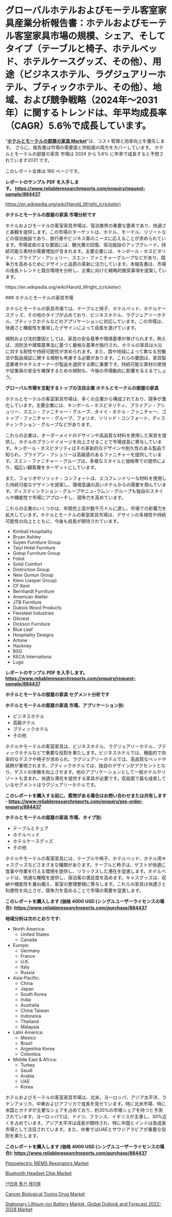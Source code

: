 <p><h1>グローバルホテルおよびモーテル客室家具産業分析報告書：ホテルおよびモーテル客室家具市場の規模、シェア、そしてタイプ（テーブルと椅子、ホテルベッド、ホテルケースグッズ、その他）、用途（ビジネスホテル、ラグジュアリーホテル、ブティックホテル、その他）、地域、および競争戦略（2024年～2031年）に関するトレンドは、年平均成長率（CAGR）5.6％で成長しています。</h1></p><p>&ldquo;<strong><a href="https://www.reliableresearchreports.com/hotel-and-motel-room-furniture-r884437">ホテルとモーテルの部屋の家具 Market</a></strong>&rdquo;は、コスト管理と効率向上を優先します。 さらに、報告書は市場の需要面と供給面の両方をカバーしています。 ホテルとモーテルの部屋の家具 市場は 2024 から 5.6% に年率で成長すると予想されています2031 です。</p>
<p>このレポート全体は 160 ページです。</p>
<p><strong>レポートのサンプル PDF を入手します。&nbsp;<a href="https://www.reliableresearchreports.com/enquiry/request-sample/884437">https://www.reliableresearchreports.com/enquiry/request-sample/884437</a></strong></p>
<p><a href="https://en.wikipedia.org/wiki/Harold_Wright_(cricketer)">https://en.wikipedia.org/wiki/Harold_Wright_(cricketer)</a></p>
<p><strong>ホテルとモーテルの部屋の家具 市場分析です</strong></p>
<p><p>ホテルおよびモーテルの客室家具市場は、宿泊業界の重要な要素であり、快適さと美観を提供します。この市場のターゲットは、ホテル、モーテル、リゾートなどの宿泊施設であり、旅行者やビジネス客のニーズに応えることが求められています。市場成長の主な要因には、観光業の回復、宿泊施設のアップグレード、持続可能な素材の需要増加が含まれます。主要企業には、キンボール・ホスピタリティ、ブライアン・アシュリー、スエン・ファニチャーグループなどがあり、競争力を高めるためにデザインと品質の革新に注力しています。本報告書は、市場の成長トレンドと競合環境を分析し、企業に向けた戦略的推奨事項を提案しています。</p></p>
<p>https://en.wikipedia.org/wiki/Harold_Wright_(cricketer)</p>
<p><p>### ホテルとモーテルの家具市場</p><p>ホテルとモーテルの家具市場では、テーブルと椅子、ホテルベッド、ホテルケースグッズ、その他のタイプが占めており、ビジネスホテル、ラグジュアリーホテル、ブティックホテルなどのアプリケーションに対応しています。この市場は、快適さと機能性を重視したデザインによって成長を遂げています。</p><p>規制および法的要因としては、家具の安全基準や環境基準が挙げられます。例えば、消防法や建築基準法に基づく厳格な基準が施行され、ホテルの家具は火災に対する耐性や持続可能性が求められます。また、国や地域によって異なる労働法や製品保証に関する規制も考慮する必要があります。これらの要因は、家具製造業者やホテルオーナーが製品を選択する際に重要です。持続可能な素材の使用や従業員の安全を確保するための規制も、今後の市場動向に影響を与えるでしょう。</p></p>
<p><strong>グローバル市場を支配するトップの注目企業 ホテルとモーテルの部屋の家具</strong></p>
<p><p>ホテルとモーテルの客室家具市場は、多くの企業から構成されており、競争が激化しています。主要企業には、キンボール・ホスピタリティ、ブライアン・アシュリー、スエン・ファニチャー・グループ、タイイ・ホテル・ファニチャー、ゴトップ・ファニチャー・グループ、フォリオ、ソリッド・コンフォート、ディスティンクション・グループなどがあります。</p><p>これらの企業は、オーダーメイドのデザインや高品質な材料を使用した家具を提供し、ホテルのブランドイメージを向上させることで市場成長に寄与しています。キンボール・ホスピタリティはその革新的なデザインや耐久性のある製品で知られ、ブライアン・アシュリーは高級感のあるファニチャーを提供しています。スエン・ファニチャー・グループは、多様なスタイルと価格帯での提供により、幅広い顧客層をターゲットにしています。</p><p>また、フォリオやソリッド・コンフォートは、エコフレンドリーな材料を使用した持続可能なデザインを提案し、環境意識の高いホテルからの需要を掴んでいます。ディスティンクション・グループやニュ−クムン・グループも独自のスタイルや機能性で市場にアプローチし、競争力を高めています。</p><p>これらの企業のいくつかは、年間売上高が数千万ドルに達し、市場での影響力を拡大しています。ホテルとモーテルの客室家具市場は、デザインの多様性や持続可能性の向上とともに、今後も成長が期待されています。</p></p>
<p><ul><li>Kimball Hospitality</li><li>Bryan Ashley</li><li>Suyen Furniture Group</li><li>Taiyi Hotel Furniture</li><li>Gotop Furniture Group</li><li>Foliot</li><li>Solid Comfort</li><li>Distinction Group</li><li>New Qumun Group</li><li>Klem (Jasper Group)</li><li>CF Kent</li><li>Bernhardt Furniture</li><li>American Atelier</li><li>JTB Furniture</li><li>Dubois Wood Products</li><li>Flexsteel Industries</li><li>Gilcrest</li><li>Dickson Furniture</li><li>Blue Leaf</li><li>Hospitality Designs</li><li>Artone</li><li>Hackney</li><li>BSG</li><li>KECA Internationa</li><li>Lugo</li></ul></p>
<p><strong>レポートのサンプル PDF を入手します。 <a href="https://www.reliableresearchreports.com/enquiry/request-sample/884437">https://www.reliableresearchreports.com/enquiry/request-sample/884437</a></strong></p>
<p><strong>ホテルとモーテルの部屋の家具 セグメント分析です</strong></p>
<p><strong>ホテルとモーテルの部屋の家具 市場、アプリケーション別:</strong></p>
<p><ul><li>ビジネスホテル</li><li>高級ホテル</li><li>ブティックホテル</li><li>その他</li></ul></p>
<p><p>ホテルやモーテルの客室家具は、ビジネスホテル、ラグジュアリーホテル、ブティックホテルなどで重要な役割を果たします。ビジネスホテルでは、機能的で効率的なデスクや椅子が求められ、ラグジュアリーホテルでは、高品質なベッドや装飾が重視されます。ブティックホテルでは、独自のデザインがアクセントとなり、ゲストの体験を向上させます。他のアプリケーションとして一般ホテルやリゾートも含まれ、快適な滞在を提供する家具が必要です。収益面で最も成長しているセグメントはラグジュアリーホテルです。</p></p>
<p><strong>このレポートを購入する前に、質問がある場合はお問い合わせまたは共有します - <a href="https://www.reliableresearchreports.com/enquiry/pre-order-enquiry/884437">https://www.reliableresearchreports.com/enquiry/pre-order-enquiry/884437</a></strong></p>
<p><strong>ホテルとモーテルの部屋の家具 市場、タイプ別:</strong></p>
<p><ul><li>テーブルとチェア</li><li>ホテルベッド</li><li>ホテルケースグッズ</li><li>その他</li></ul></p>
<p><p>ホテルやモーテルの客室家具には、テーブルや椅子、ホテルベッド、ホテル用キャスグッズなどさまざまな種類があります。テーブルと椅子は、ゲストが快適に食事や作業を行える環境を提供し、リラックスした滞在を促進します。ホテルベッドは、快適な睡眠を提供し、宿泊客の満足度を高めます。キャスグッズは、収納や機能性を兼ね備え、客室の整理整頓に寄与します。これらの家具は快適さと利便性を向上させ、競争力を高めることで市場の需要を促進します。</p></p>
<p><strong>このレポートを購入します (価格 4000 USD (シングルユーザーライセンスの場合): <a href="https://www.reliableresearchreports.com/purchase/884437">https://www.reliableresearchreports.com/purchase/884437</a></strong></p>
<p><strong>地域分析は次のとおりです:</strong></p>
<p><ul>
    <li>
        North America:
        <ul>
            <li>United States</li>
            <li>Canada</li>
        </ul>
    </li>
    <li>
        Europe:
        <ul>
            <li>Germany</li>
            <li>France</li>
            <li>U.K.</li>
            <li>Italy</li>
            <li>Russia</li>
        </ul>
    </li>
    <li>
        Asia-Pacific:
        <ul>
            <li>China</li>
            <li>Japan</li>
            <li>South Korea</li>
            <li>India</li>
            <li>Australia</li>
            <li>China Taiwan</li>
            <li>Indonesia</li>
            <li>Thailand</li>
            <li>Malaysia</li>
        </ul>
    </li>
    <li>
        Latin America:
        <ul>
            <li>Mexico</li>
            <li>Brazil</li>
            <li>Argentina Korea</li>
            <li>Colombia</li>
        </ul>
    </li>
    <li>
        Middle East & Africa:
        <ul>
            <li>Turkey</li>
            <li>Saudi</li>
            <li>Arabia</li>
            <li>UAE</li>
            <li>Korea</li>
        </ul>
    </li>
    </ul></p>
<p><p>ホテルおよびモーテルの客室家具市場は、北米、ヨーロッパ、アジア太平洋、ラテンアメリカ、中東およびアフリカで成長を見せています。特に北米市場、特に米国とカナダが主要なシェアを占めており、約35%の市場シェアを持つと予測されています。ヨーロッパでは、ドイツ、フランス、イギリスが主導し、30%近くを占めています。アジア太平洋は成長が期待され、特に中国とインドは急成長市場として注目されています。また、中東ではUAEとサウジアラビアが重要な役割を果たします。</p></p>
<p><strong>このレポートを購入します (価格 4000 USD (シングルユーザーライセンスの場合): <a href="https://www.reliableresearchreports.com/purchase/884437">https://www.reliableresearchreports.com/purchase/884437</a></strong></p>
<p><p><a href="https://medium.com/@ornellwebster/global-piezoelectric-mems-resonators-market-focus-on-product-type-mhz-mems-resonators-khz-mems-8681d949b174">Piezoelectric MEMS Resonators Market</a></p><p><a href="https://medium.com/@kaylagreenj1521/bluetooth-headset-chip-market-indicators-market-size-regional-breakdown-market-player-analysis-dee1ac974e2e">Bluetooth Headset Chip Market</a></p><p><a href="https://medium.com/@afsanamia652/%EC%82%B0%EC%97%85-%ED%86%B5%EC%8B%A0-%EC%BC%80%EC%9D%B4%EB%B8%94-%EC%8B%9C%EC%9E%A5-%EA%B7%9C%EB%AA%A8-%EC%A0%90%EC%9C%A0%EC%9C%A8-%EB%B0%8F-%ED%8A%B8%EB%A0%8C%EB%93%9C-%EB%B6%84%EC%84%9D-%EB%B3%B4%EA%B3%A0%EC%84%9C-%EC%A0%9C%ED%92%88%EB%B3%84-%EA%B5%AC%EB%A6%AC-%EC%95%8C%EB%A3%A8%EB%AF%B8%EB%8A%84-%EC%95%8C%EB%A3%A8%EB%AF%B8%EB%8A%84-%ED%95%A9%EA%B8%88-%EB%B0%8F-%EC%84%B8%EB%B6%84%ED%99%94-%EC%98%88%EC%B8%A1-2024-2031-d92d819995b0">산업용 통신 케이블</a></p><p><a href="https://issuu.com/reportprime-2/docs/cancer-biological-toxins-drug-marke_d295c8f5cc27a3">Cancer Biological Toxins Drug Market</a></p><p><a href="https://github.com/sofayahoo2023/Market-Research-Report-List-6/blob/main/stationary-lithium-ion-battery-market-global-outlook-and-forecast-2022-2028-market.md">Stationary Lithium-ion Battery Market, Global Outlook and Forecast 2022-2028 Market</a></p></p>